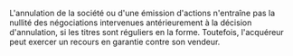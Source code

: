   
 L'annulation de la société ou d'une émission d'actions n'entraîne pas la nullité des négociations intervenues antérieurement à la décision d'annulation, si les titres sont réguliers en la forme. Toutefois, l'acquéreur peut exercer un recours en garantie contre son vendeur.  

  
